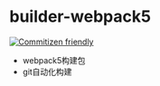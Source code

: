 # builder-webpack5

[![Commitizen friendly](https://img.shields.io/badge/commitizen-friendly-brightgreen.svg)](http://commitizen.github.io/cz-cli/)


- webpack5构建包
- git自动化构建